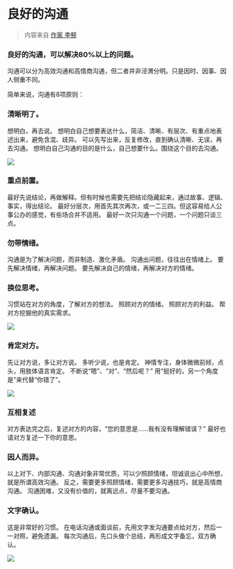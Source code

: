 # 良好的沟通

> 内容来自 [作家 李鲆](https://weibo.com/u/1226157155)

### 良好的沟通，可以解决80%以上的问题。

沟通可以分为高效沟通和高情商沟通，但二者并非泾渭分明。只是因时、因事、因人侧重不同。

简单来说，沟通有8项原则：

### 清晰明了。
想明白，再去说。
想明白自己想要表达什么，简洁、清晰、有层次、有重点地表述出来，避免含混、歧异。
可以先写出来，反复修改，直到确认清晰、无误，再去沟通。
想明白自己沟通的目的是什么，自己想要什么。围绕这个目的去沟通。

![](https://z.wiki/images/20220702/ecbbba46278a40dd9c53eabafe98e21a.png?x-oss-process=image/resize,w_800/quality,q_80)


### 重点前置。
最好先说结论，再做解释。但有时候也需要先把结论隐藏起来，通过故事、逻辑、事实，得出结论。
最好分层次，用首先其次再次，或一二三四。但这容易给人公事公办的感觉，有些场合并不适用。
最好一次只沟通一个问题，一个问题只谈三点。



### 勿带情绪。
沟通是为了解决问题，而非制造、激化矛盾。
沟通出问题，往往出在情绪上。
要先解决情绪，再解决问题。
要先解决自己的情绪，再解决对方的情绪。

### 换位思考。
习惯站在对方的角度，了解对方的想法。
照顾对方的情绪。
照顾对方的利益。
帮对方挖掘他的真实需求。

![](https://z.wiki/images/20220702/063f542392154bd8adc558d6f8169e38.png?x-oss-process=image/resize,w_800/quality,q_80)


### 肯定对方。
先让对方说，多让对方说。
多听少说，也是肯定。
神情专注，身体微微前倾，点头，用肢体语言肯定。
不断说“嗯”、“对”、“然后呢？”
用“挺好的，另一个角度是”来代替“你错了”。

![](https://z.wiki/images/20220702/b4f9dac095d24d9095cf5454423e0e08.png?x-oss-process=image/resize,w_800/quality,q_80)


### 互相复述
对方表达完之后，复述对方的内容，“您的意思是……我有没有理解错误？”
最好也请对方复述一下你的意思。

### 因人而异。
以上对下、内部沟通、沟通对象非常优质，可以少照顾情绪，坦诚说出心中所想，就是所谓高效沟通。
反之，需要更多照顾情绪，需要更多沟通技巧，就是高情商沟通。
沟通困难，又没有价值的，就离远点，尽量不要沟通。

### 文字确认。
这是非常好的习惯。
在电话沟通或面谈前，先用文字发沟通要点给对方，然后一一对照，避免遗漏。
每次沟通后，先口头做个总结，再形成文字备忘，双方确认。

![](https://z.wiki/images/20220702/34f61371cf874b328d0e84555c4b1f22.png?x-oss-process=image/resize,w_800/quality,q_80)

